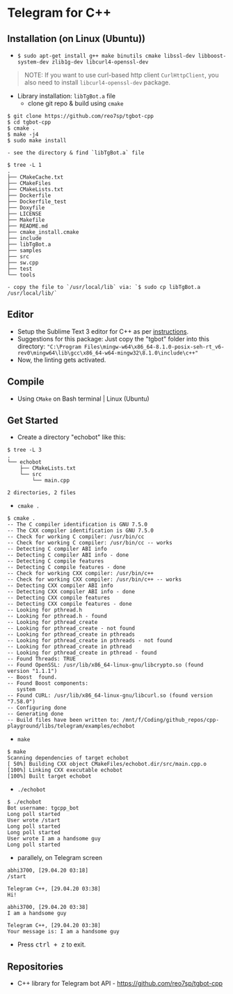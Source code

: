 # Telegram for C++

## Installation (on Linux (Ubuntu))
* `$ sudo apt-get install g++ make binutils cmake libssl-dev libboost-system-dev zlib1g-dev libcurl4-openssl-dev`

> NOTE: If you want to use curl-based http client `CurlHttpClient`, you also need to install `libcurl4-openssl-dev` package.

* Library installation: `libTgBot.a` file
	- clone git repo & build using `cmake`
```console
$ git clone https://github.com/reo7sp/tgbot-cpp
$ cd tgbot-cpp
$ cmake .
$ make -j4
$ sudo make install
```
	- see the directory & find `libTgBot.a` file
```console
$ tree -L 1
.
├── CMakeCache.txt
├── CMakeFiles
├── CMakeLists.txt
├── Dockerfile
├── Dockerfile_test
├── Doxyfile
├── LICENSE
├── Makefile
├── README.md
├── cmake_install.cmake
├── include
├── libTgBot.a
├── samples
├── src
├── sw.cpp
├── test
└── tools
```
	- copy the file to `/usr/local/lib` via: `$ sudo cp libTgBot.a /usr/local/lib/`

## Editor
* Setup the Sublime Text 3 editor for C++ as per [instructions](https://github.com/abhi3700/My_Learning-Cpp/blob/master/README.md#sublime-text-3-recommended-editor).
* Suggestions for this package: Just copy the "tgbot" folder into this directory: `"C:\Program Files\mingw-w64\x86_64-8.1.0-posix-seh-rt_v6-rev0\mingw64\lib\gcc\x86_64-w64-mingw32\8.1.0\include\c++"`
* Now, the linting gets activated.

## Compile
* Using `CMake` on Bash terminal | Linux (Ubuntu)

## Get Started
* Create a directory "echobot" like this:
```console
$ tree -L 3
.
└── echobot
    ├── CMakeLists.txt
    └── src
        └── main.cpp

2 directories, 2 files
```
* `cmake .`
```console
$ cmake .
-- The C compiler identification is GNU 7.5.0
-- The CXX compiler identification is GNU 7.5.0
-- Check for working C compiler: /usr/bin/cc
-- Check for working C compiler: /usr/bin/cc -- works
-- Detecting C compiler ABI info
-- Detecting C compiler ABI info - done
-- Detecting C compile features
-- Detecting C compile features - done
-- Check for working CXX compiler: /usr/bin/c++
-- Check for working CXX compiler: /usr/bin/c++ -- works
-- Detecting CXX compiler ABI info
-- Detecting CXX compiler ABI info - done
-- Detecting CXX compile features
-- Detecting CXX compile features - done
-- Looking for pthread.h
-- Looking for pthread.h - found
-- Looking for pthread_create
-- Looking for pthread_create - not found
-- Looking for pthread_create in pthreads
-- Looking for pthread_create in pthreads - not found
-- Looking for pthread_create in pthread
-- Looking for pthread_create in pthread - found
-- Found Threads: TRUE
-- Found OpenSSL: /usr/lib/x86_64-linux-gnu/libcrypto.so (found version "1.1.1")
-- Boost  found.
-- Found Boost components:
   system
-- Found CURL: /usr/lib/x86_64-linux-gnu/libcurl.so (found version "7.58.0")
-- Configuring done
-- Generating done
-- Build files have been written to: /mnt/f/Coding/github_repos/cpp-playground/libs/telegram/examples/echobot
```
* `make`
```console
$ make
Scanning dependencies of target echobot
[ 50%] Building CXX object CMakeFiles/echobot.dir/src/main.cpp.o
[100%] Linking CXX executable echobot
[100%] Built target echobot
```
* `./echobot`
```console
$ ./echobot
Bot username: tgcpp_bot
Long poll started
User wrote /start
Long poll started
Long poll started
User wrote I am a handsome guy
Long poll started
```
* parallely, on Telegram screen
```console
abhi3700, [29.04.20 03:18]
/start

Telegram C++, [29.04.20 03:38]
Hi!

abhi3700, [29.04.20 03:38]
I am a handsome guy

Telegram C++, [29.04.20 03:38]
Your message is: I am a handsome guy
```
* Press <kbd>ctrl + z</kbd> to exit.


## Repositories
* C++ library for Telegram bot API - https://github.com/reo7sp/tgbot-cpp